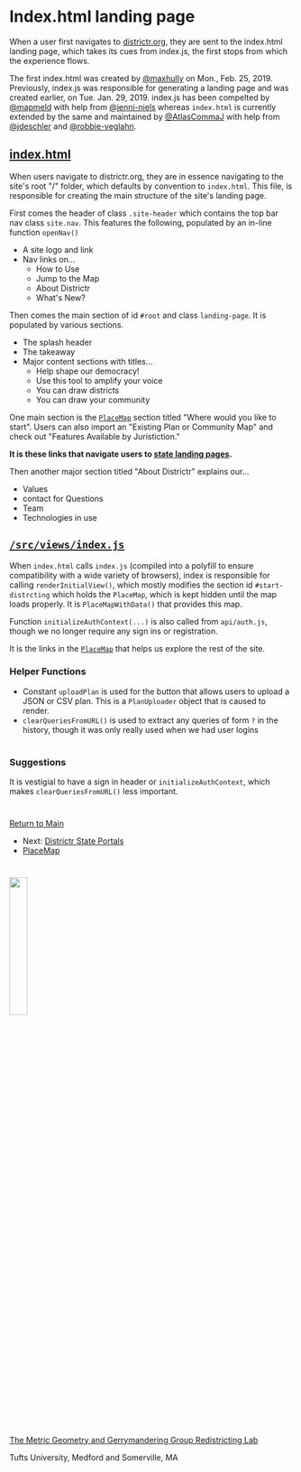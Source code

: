 # Index.html landing page

When a user first navigates to [districtr.org], they are sent to the
index.html landing page, which takes its cues from index.js, the first
stops from which the experience flows.

The first index.html was created by [@maxhully] on Mon., Feb. 25, 2019.
Previously, index.js was responsible for generating a landing page and
was created earlier, on Tue. Jan. 29, 2019. index.js has been
compelted by [@mapmeld] with help from [@jenni-niels] whereas
`index.html` is currently extended by the same and maintained by
[@AtlasCommaJ] with help from [@jdeschler] and [@robbie-veglahn].

## [index.html]

When users navigate to districtr.org, they are in essence navigating to
the site's root "/" folder, which defaults by convention to
`index.html`. This file, is responsible for creating the main structure
of the site's landing page.

First comes the header of class `.site-header` which contains the top
bar nav class `site.nav`. This features the following, populated by an
in-line function `openNav()`
- A site logo and link
- Nav links on...
  - How to Use
  - Jump to the Map
  - About Districtr
  - What's New?

Then comes the main section of id `#root` and class `landing-page`. It is
populated by various sections.
- The splash header
- The takeaway
- Major content sections with titles...
   - Help shape our democracy!
   - Use this tool to amplify your voice
   - You can draw districts
   - You can draw your community

One main section is the [`PlaceMap`] section titled "Where would you
like to start". Users can also import an "Existing Plan or Community
Map" and check out "Features Available by Juristiction."

**It is these links that navigate users to [state landing pages].**

Then another major section titled "About Districtr" explains our...
- Values
- contact for Questions
- Team
- Technologies in use

## [`/src/views/index.js`]

When `index.html` calls `index.js` (compiled into a polyfill to ensure
compatibility with a wide variety of browsers), index is responsible for
calling `renderInitialView()`, which mostly modifies the section id
`#start-distrcting` which holds the `PlaceMap`, which is kept hidden
until the map loads properly. It is `PlaceMapWithData()` that provides
this map.

Function `initializeAuthContext(...)` is also called from `api/auth.js`,
though we no longer require any sign ins or registration.

It is the links in the [`PlaceMap`] that helps us explore the rest of
the site.

### Helper Functions

- Constant `uploadPlan` is used for the button that allows users to
upload a JSON or CSV plan. This is a `PlanUploader` object that is
caused to render.
- `clearQueriesFromURL()` is used to extract any queries of form `?` in
the history, though it was only really used when we had user logins

# #

### Suggestions

It is vestigial to have a sign in header or `initializeAuthContext`,
which makes `clearQueriesFromURL()` less important.

# #

[Return to Main](../README.md)
- Next: [Districtr State Portals](../07portals/districtrstateportals.md)
- [PlaceMap](../07portals/placemap.md)


[@maxhully]: http://github.com/maxhully
[@mapmeld]: http://github.com/mapmeld
[@AtlasCommaJ]: http://github.com/AtlasCommaJ
[@jenni-niels]: http://github.com/jenni-niels
[@jdeschler]: http://github.com/jdeschler
[@robbie-veglahn]: http://github.com/robbie-veglahn

[districtr.org]: http://districtr.org
[`/src/views/index.js`]: ../../src/views/index.js

[`PlaceMap`]: ../07portals/placemap.md
[state landing pages]: ../07portals/districtrstateportals.md

[index.html]: ../../html/index.html

# #

<img src="../../assets/mggg.svg" width=25%>

[The Metric Geometry and Gerrymandering Group Redistricting Lab](http://mggg.org)

Tufts University, Medford and Somerville, MA